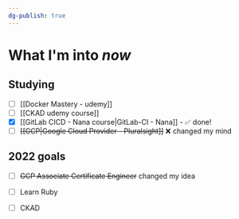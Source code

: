 ```yaml
---
dg-publish: true
---
```

# What I'm into *now*

## Studying

- [ ] [[Docker Mastery - udemy]]
- [ ] [[CKAD udemy course]]
- [x] [[GitLab CICD - Nana course|GitLab-CI - Nana]] - ✅ done!
- [ ] ~~[[GCP|Google Cloud Provider - Pluralsight]]~~ ❌ changed my mind

## 2022 goals

- [ ] ~~GCP Associate Certificate Engineer~~ changed my idea
- [ ] Learn Ruby
- [ ] CKAD

